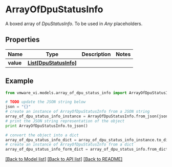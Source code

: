 # ArrayOfDpuStatusInfo

A boxed array of *DpuStatusInfo*. To be used in *Any* placeholders. 

## Properties
Name | Type | Description | Notes
------------ | ------------- | ------------- | -------------
**value** | [**List[DpuStatusInfo]**](DpuStatusInfo.md) |  | 

## Example

```python
from vmware_vi.models.array_of_dpu_status_info import ArrayOfDpuStatusInfo

# TODO update the JSON string below
json = "{}"
# create an instance of ArrayOfDpuStatusInfo from a JSON string
array_of_dpu_status_info_instance = ArrayOfDpuStatusInfo.from_json(json)
# print the JSON string representation of the object
print ArrayOfDpuStatusInfo.to_json()

# convert the object into a dict
array_of_dpu_status_info_dict = array_of_dpu_status_info_instance.to_dict()
# create an instance of ArrayOfDpuStatusInfo from a dict
array_of_dpu_status_info_form_dict = array_of_dpu_status_info.from_dict(array_of_dpu_status_info_dict)
```
[[Back to Model list]](../README.md#documentation-for-models) [[Back to API list]](../README.md#documentation-for-api-endpoints) [[Back to README]](../README.md)


